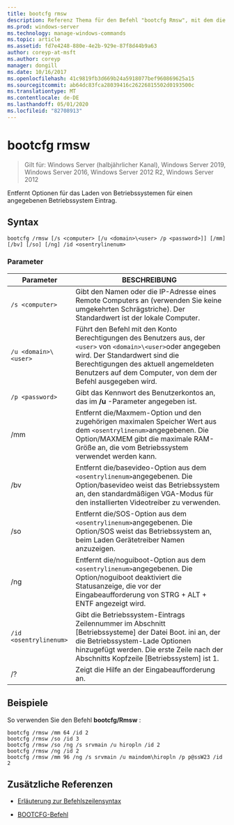 ```yaml
---
title: bootcfg rmsw
description: Referenz Thema für den Befehl "bootcfg Rmsw", mit dem die Optionen für das Laden von Betriebssystemen für einen angegebenen Betriebssystem Eintrag entfernt werden.
ms.prod: windows-server
ms.technology: manage-windows-commands
ms.topic: article
ms.assetid: fd7e4248-880e-4e2b-929e-87f8d44b9a63
author: coreyp-at-msft
ms.author: coreyp
manager: dongill
ms.date: 10/16/2017
ms.openlocfilehash: 41c9819fb3d669b24a5918077bef960869625a15
ms.sourcegitcommit: ab64dc83fca28039416c26226815502d0193500c
ms.translationtype: MT
ms.contentlocale: de-DE
ms.lasthandoff: 05/01/2020
ms.locfileid: "82708913"
---
```

# <a name="bootcfg-rmsw"></a>bootcfg rmsw

> Gilt für: Windows Server (halbjährlicher Kanal), Windows Server 2019, Windows Server 2016, Windows Server 2012 R2, Windows Server 2012

Entfernt Optionen für das Laden von Betriebssystemen für einen angegebenen Betriebssystem Eintrag.

## <a name="syntax"></a>Syntax

```
bootcfg /rmsw [/s <computer> [/u <domain>\<user> /p <password>]] [/mm] [/bv] [/so] [/ng] /id <osentrylinenum>
```

### <a name="parameters"></a>Parameter

| Parameter | BESCHREIBUNG |
| --------- | ----------- |
| `/s <computer>` | Gibt den Namen oder die IP-Adresse eines Remote Computers an (verwenden Sie keine umgekehrten Schrägstriche). Der Standardwert ist der lokale Computer. |
| `/u <domain>\<user>`  | Führt den Befehl mit den Konto Berechtigungen des Benutzers aus, der `<user>` von `<domain>\<user>`oder angegeben wird. Der Standardwert sind die Berechtigungen des aktuell angemeldeten Benutzers auf dem Computer, von dem der Befehl ausgegeben wird. |
| `/p <password>` | Gibt das Kennwort des Benutzerkontos an, das im **/u** -Parameter angegeben ist. |
| /mm | Entfernt die/Maxmem-Option und den zugehörigen maximalen Speicher Wert aus dem `<osentrylinenum>`angegebenen. Die Option/MAXMEM gibt die maximale RAM-Größe an, die vom Betriebssystem verwendet werden kann. |
| /bv | Entfernt die/basevideo-Option aus dem `<osentrylinenum>`angegebenen. Die Option/basevideo weist das Betriebssystem an, den standardmäßigen VGA-Modus für den installierten Videotreiber zu verwenden. |
| /so | Entfernt die/SOS-Option aus dem `<osentrylinenum>`angegebenen. Die Option/SOS weist das Betriebssystem an, beim Laden Gerätetreiber Namen anzuzeigen. |
| /ng | Entfernt die/noguiboot-Option aus dem `<osentrylinenum>`angegebenen. Die Option/noguiboot deaktiviert die Statusanzeige, die vor der Eingabeaufforderung von STRG + ALT + ENTF angezeigt wird. |
| `/id <osentrylinenum>` | Gibt die Betriebssystem-Eintrags Zeilennummer im Abschnitt [Betriebssysteme] der Datei Boot. ini an, der die Betriebssystem-Lade Optionen hinzugefügt werden. Die erste Zeile nach der Abschnitts Kopfzeile [Betriebssystem] ist 1. |
| /? | Zeigt die Hilfe an der Eingabeaufforderung an. |

## <a name="examples"></a>Beispiele

So verwenden Sie den Befehl **bootcfg/Rmsw** :

```
bootcfg /rmsw /mm 64 /id 2
bootcfg /rmsw /so /id 3
bootcfg /rmsw /so /ng /s srvmain /u hiropln /id 2
bootcfg /rmsw /ng /id 2
bootcfg /rmsw /mm 96 /ng /s srvmain /u maindom\hiropln /p p@ssW23 /id 2
```

## <a name="additional-references"></a>Zusätzliche Referenzen

- [Erläuterung zur Befehlszeilensyntax](command-line-syntax-key.md)

- [BOOTCFG-Befehl](bootcfg.md)
